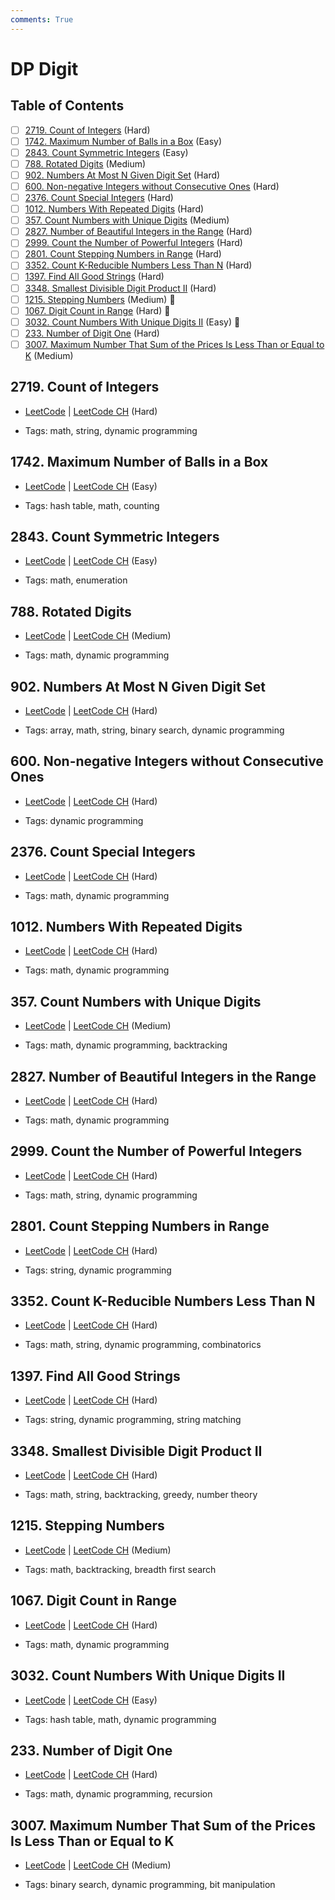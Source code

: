 ```yaml
---
comments: True
---
```


# DP Digit

## Table of Contents

- [ ] [2719. Count of Integers](https://leetcode.cn/problems/count-of-integers/) (Hard)
- [ ] [1742. Maximum Number of Balls in a Box](https://leetcode.cn/problems/maximum-number-of-balls-in-a-box/) (Easy)
- [ ] [2843.   Count Symmetric Integers](https://leetcode.cn/problems/count-symmetric-integers/) (Easy)
- [ ] [788. Rotated Digits](https://leetcode.cn/problems/rotated-digits/) (Medium)
- [ ] [902. Numbers At Most N Given Digit Set](https://leetcode.cn/problems/numbers-at-most-n-given-digit-set/) (Hard)
- [ ] [600. Non-negative Integers without Consecutive Ones](https://leetcode.cn/problems/non-negative-integers-without-consecutive-ones/) (Hard)
- [ ] [2376. Count Special Integers](https://leetcode.cn/problems/count-special-integers/) (Hard)
- [ ] [1012. Numbers With Repeated Digits](https://leetcode.cn/problems/numbers-with-repeated-digits/) (Hard)
- [ ] [357. Count Numbers with Unique Digits](https://leetcode.cn/problems/count-numbers-with-unique-digits/) (Medium)
- [ ] [2827. Number of Beautiful Integers in the Range](https://leetcode.cn/problems/number-of-beautiful-integers-in-the-range/) (Hard)
- [ ] [2999. Count the Number of Powerful Integers](https://leetcode.cn/problems/count-the-number-of-powerful-integers/) (Hard)
- [ ] [2801. Count Stepping Numbers in Range](https://leetcode.cn/problems/count-stepping-numbers-in-range/) (Hard)
- [ ] [3352. Count K-Reducible Numbers Less Than N](https://leetcode.cn/problems/count-k-reducible-numbers-less-than-n/) (Hard)
- [ ] [1397. Find All Good Strings](https://leetcode.cn/problems/find-all-good-strings/) (Hard)
- [ ] [3348. Smallest Divisible Digit Product II](https://leetcode.cn/problems/smallest-divisible-digit-product-ii/) (Hard)
- [ ] [1215. Stepping Numbers](https://leetcode.cn/problems/stepping-numbers/) (Medium) 👑
- [ ] [1067. Digit Count in Range](https://leetcode.cn/problems/digit-count-in-range/) (Hard) 👑
- [ ] [3032. Count Numbers With Unique Digits II](https://leetcode.cn/problems/count-numbers-with-unique-digits-ii/) (Easy) 👑
- [ ] [233. Number of Digit One](https://leetcode.cn/problems/number-of-digit-one/) (Hard)
- [ ] [3007. Maximum Number That Sum of the Prices Is Less Than or Equal to K](https://leetcode.cn/problems/maximum-number-that-sum-of-the-prices-is-less-than-or-equal-to-k/) (Medium)

## 2719. Count of Integers

-   [LeetCode](https://leetcode.com/problems/count-of-integers/) | [LeetCode CH](https://leetcode.cn/problems/count-of-integers/) (Hard)

-   Tags: math, string, dynamic programming


## 1742. Maximum Number of Balls in a Box

-   [LeetCode](https://leetcode.com/problems/maximum-number-of-balls-in-a-box/) | [LeetCode CH](https://leetcode.cn/problems/maximum-number-of-balls-in-a-box/) (Easy)

-   Tags: hash table, math, counting


## 2843.   Count Symmetric Integers

-   [LeetCode](https://leetcode.com/problems/count-symmetric-integers/) | [LeetCode CH](https://leetcode.cn/problems/count-symmetric-integers/) (Easy)

-   Tags: math, enumeration


## 788. Rotated Digits

-   [LeetCode](https://leetcode.com/problems/rotated-digits/) | [LeetCode CH](https://leetcode.cn/problems/rotated-digits/) (Medium)

-   Tags: math, dynamic programming


## 902. Numbers At Most N Given Digit Set

-   [LeetCode](https://leetcode.com/problems/numbers-at-most-n-given-digit-set/) | [LeetCode CH](https://leetcode.cn/problems/numbers-at-most-n-given-digit-set/) (Hard)

-   Tags: array, math, string, binary search, dynamic programming


## 600. Non-negative Integers without Consecutive Ones

-   [LeetCode](https://leetcode.com/problems/non-negative-integers-without-consecutive-ones/) | [LeetCode CH](https://leetcode.cn/problems/non-negative-integers-without-consecutive-ones/) (Hard)

-   Tags: dynamic programming


## 2376. Count Special Integers

-   [LeetCode](https://leetcode.com/problems/count-special-integers/) | [LeetCode CH](https://leetcode.cn/problems/count-special-integers/) (Hard)

-   Tags: math, dynamic programming


## 1012. Numbers With Repeated Digits

-   [LeetCode](https://leetcode.com/problems/numbers-with-repeated-digits/) | [LeetCode CH](https://leetcode.cn/problems/numbers-with-repeated-digits/) (Hard)

-   Tags: math, dynamic programming


## 357. Count Numbers with Unique Digits

-   [LeetCode](https://leetcode.com/problems/count-numbers-with-unique-digits/) | [LeetCode CH](https://leetcode.cn/problems/count-numbers-with-unique-digits/) (Medium)

-   Tags: math, dynamic programming, backtracking


## 2827. Number of Beautiful Integers in the Range

-   [LeetCode](https://leetcode.com/problems/number-of-beautiful-integers-in-the-range/) | [LeetCode CH](https://leetcode.cn/problems/number-of-beautiful-integers-in-the-range/) (Hard)

-   Tags: math, dynamic programming


## 2999. Count the Number of Powerful Integers

-   [LeetCode](https://leetcode.com/problems/count-the-number-of-powerful-integers/) | [LeetCode CH](https://leetcode.cn/problems/count-the-number-of-powerful-integers/) (Hard)

-   Tags: math, string, dynamic programming


## 2801. Count Stepping Numbers in Range

-   [LeetCode](https://leetcode.com/problems/count-stepping-numbers-in-range/) | [LeetCode CH](https://leetcode.cn/problems/count-stepping-numbers-in-range/) (Hard)

-   Tags: string, dynamic programming


## 3352. Count K-Reducible Numbers Less Than N

-   [LeetCode](https://leetcode.com/problems/count-k-reducible-numbers-less-than-n/) | [LeetCode CH](https://leetcode.cn/problems/count-k-reducible-numbers-less-than-n/) (Hard)

-   Tags: math, string, dynamic programming, combinatorics


## 1397. Find All Good Strings

-   [LeetCode](https://leetcode.com/problems/find-all-good-strings/) | [LeetCode CH](https://leetcode.cn/problems/find-all-good-strings/) (Hard)

-   Tags: string, dynamic programming, string matching


## 3348. Smallest Divisible Digit Product II

-   [LeetCode](https://leetcode.com/problems/smallest-divisible-digit-product-ii/) | [LeetCode CH](https://leetcode.cn/problems/smallest-divisible-digit-product-ii/) (Hard)

-   Tags: math, string, backtracking, greedy, number theory


## 1215. Stepping Numbers

-   [LeetCode](https://leetcode.com/problems/stepping-numbers/) | [LeetCode CH](https://leetcode.cn/problems/stepping-numbers/) (Medium)

-   Tags: math, backtracking, breadth first search


## 1067. Digit Count in Range

-   [LeetCode](https://leetcode.com/problems/digit-count-in-range/) | [LeetCode CH](https://leetcode.cn/problems/digit-count-in-range/) (Hard)

-   Tags: math, dynamic programming


## 3032. Count Numbers With Unique Digits II

-   [LeetCode](https://leetcode.com/problems/count-numbers-with-unique-digits-ii/) | [LeetCode CH](https://leetcode.cn/problems/count-numbers-with-unique-digits-ii/) (Easy)

-   Tags: hash table, math, dynamic programming


## 233. Number of Digit One

-   [LeetCode](https://leetcode.com/problems/number-of-digit-one/) | [LeetCode CH](https://leetcode.cn/problems/number-of-digit-one/) (Hard)

-   Tags: math, dynamic programming, recursion


## 3007. Maximum Number That Sum of the Prices Is Less Than or Equal to K

-   [LeetCode](https://leetcode.com/problems/maximum-number-that-sum-of-the-prices-is-less-than-or-equal-to-k/) | [LeetCode CH](https://leetcode.cn/problems/maximum-number-that-sum-of-the-prices-is-less-than-or-equal-to-k/) (Medium)

-   Tags: binary search, dynamic programming, bit manipulation
